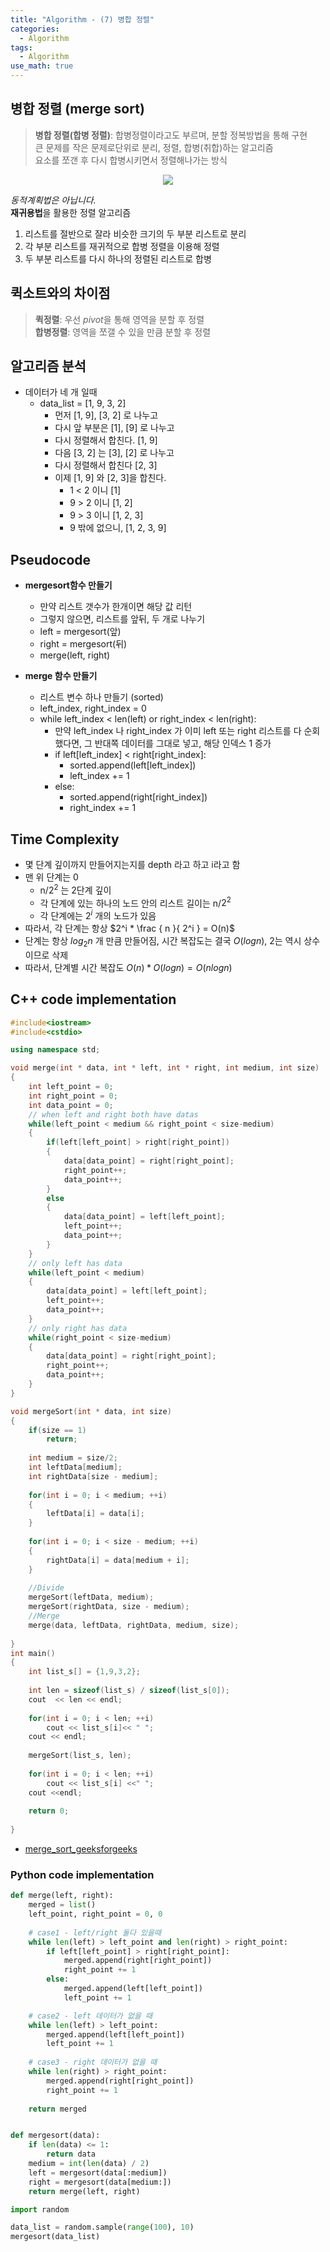 ```yaml
---
title: "Algorithm - (7) 병합 정렬"
categories:
  - Algorithm
tags:
  - Algorithm
use_math: true
---
```


## 병합 정렬 (merge sort)
> **병합 정렬(합병 정렬)**: 합병정렬이라고도 부르며, 분할 정복방법을 통해 구현  
> 큰 문제를 작은 문제로단위로 분리, 정렬, 합병(취합)하는 알고리즘  
> 요소를 쪼갠 후 다시 합병시키면서 정렬해나가는 방식    


<center>
	<a href="https://en.wikipedia.org/wiki/Merge_sort">
		<img src="https://upload.wikimedia.org/wikipedia/commons/c/cc/Merge-sort-example-300px.gif"/>
	</a>
</center>


*동적계획법은 아닙니다.*  
**재귀용법**을 활용한 정렬 알고리즘  
1. 리스트를 절반으로 잘라 비슷한 크기의 두 부분 리스트로 분리  
2. 각 부분 리스트를 재귀적으로 합병 정렬을 이용해 정렬  
3. 두 부분 리스트를 다시 하나의 정렬된 리스트로 합병  

## 퀵소트와의 차이점
> **퀵정렬**: 우선 *pivot*을 통해 영역을 분할 후 정렬  
> **합병정렬**: 영역을 쪼갤 수 있을 만큼 분할 후 정렬  


## 알고리즘 분석  
* 데이터가 네 개 일때 
  - data_list = [1, 9, 3, 2]  
    - 먼저 [1, 9], [3, 2] 로 나누고  
    - 다시 앞 부분은 [1], [9] 로 나누고  
    - 다시 정렬해서 합친다. [1, 9]  
    - 다음 [3, 2] 는 [3], [2] 로 나누고  
    - 다시 정렬해서 합친다 [2, 3]  
    - 이제 [1, 9] 와 [2, 3]을 합친다.  
      - 1 < 2 이니 [1]  
      - 9 > 2 이니 [1, 2]  
      - 9 > 3 이니 [1, 2, 3]  
      - 9 밖에 없으니, [1, 2, 3, 9]  

## Pseudocode
* **mergesort함수 만들기**
  - 만약 리스트 갯수가 한개이면 해당 값 리턴
  - 그렇지 않으면, 리스트를 앞뒤, 두 개로 나누기
  - left = mergesort(앞)
  - right = mergesort(뒤)
  - merge(left, right)

* **merge 함수 만들기**
  - 리스트 변수 하나 만들기 (sorted)
  - left_index, right_index = 0
  - while left_index < len(left) or right_index < len(right):
    - 만약 left_index 나 right_index 가 이미 left 또는 right 리스트를 다 순회했다면, 그 반대쪽 데이터를 그대로 넣고, 해당 인덱스 1 증가
    - if left[left_index] < right[right_index]:
      - sorted.append(left[left_index])
      - left_index += 1
    - else:
      - sorted.append(right[right_index])
      - right_index += 1
	  

## Time Complexity
- 몇 단계 깊이까지 만들어지는지를 depth 라고 하고 i라고 함   
- 맨 위 단계는 0  
  - n/$2^2$ 는 2단계 깊이  
  - 각 단계에 있는 하나의 노드 안의 리스트 길이는 n/$2^2$  
  - 각 단계에는 $2^i$ 개의 노드가 있음  
- 따라서, 각 단계는 항상 $2^i * \frac { n }{ 2^i } = O(n)$  
- 단계는 항상 $log_2 n$ 개 만큼 만들어짐, 시간 복잡도는 결국 $O(log n)$, 2는 역시 상수이므로 삭제  
- 따라서, 단계별 시간 복잡도 $O(n) * O(log n) = O(n log n)$   

## C++ code implementation  
```cpp
#include<iostream>
#include<cstdio>

using namespace std;

void merge(int * data, int * left, int * right, int medium, int size)
{
	int left_point = 0;
	int right_point = 0;
	int data_point = 0;
	// when left and right both have datas
	while(left_point < medium && right_point < size-medium)
	{
		if(left[left_point] > right[right_point])
		{
			data[data_point] = right[right_point];
			right_point++;
			data_point++;
		}
		else
		{
			data[data_point] = left[left_point];
			left_point++;
			data_point++;
		}
	}
	// only left has data
	while(left_point < medium)
	{
		data[data_point] = left[left_point];
		left_point++;
		data_point++;
	}
	// only right has data
	while(right_point < size-medium)
	{
		data[data_point] = right[right_point];
		right_point++;
		data_point++;
	}
}

void mergeSort(int * data, int size)
{
	if(size == 1)
		return;
	
	int medium = size/2;
	int leftData[medium];
	int rightData[size - medium];
	
	for(int i = 0; i < medium; ++i)
	{
		leftData[i] = data[i];
	}
	
	for(int i = 0; i < size - medium; ++i)
	{
		rightData[i] = data[medium + i];
	}
	
	//Divide
	mergeSort(leftData, medium); 
	mergeSort(rightData, size - medium);
	//Merge
	merge(data, leftData, rightData, medium, size);
	
}
int main()
{
	int list_s[] = {1,9,3,2};
	
	int len = sizeof(list_s) / sizeof(list_s[0]);
	cout  << len << endl;
	
	for(int i = 0; i < len; ++i)
		cout << list_s[i]<< " ";
	cout << endl;
	
	mergeSort(list_s, len);
	
	for(int i = 0; i < len; ++i)
		cout << list_s[i] <<" ";
	cout <<endl;	
		
	return 0;
	
}
```
* [merge_sort_geeksforgeeks](https://www.geeksforgeeks.org/merge-sort/)  

### Python code implementation

```python
def merge(left, right):
    merged = list()
    left_point, right_point = 0, 0
    
    # case1 - left/right 둘다 있을때
    while len(left) > left_point and len(right) > right_point:
        if left[left_point] > right[right_point]:
            merged.append(right[right_point])
            right_point += 1
        else:
            merged.append(left[left_point])
            left_point += 1

    # case2 - left 데이터가 없을 때
    while len(left) > left_point:
        merged.append(left[left_point])
        left_point += 1
        
    # case3 - right 데이터가 없을 때
    while len(right) > right_point:
        merged.append(right[right_point])
        right_point += 1
    
    return merged


def mergesort(data):
    if len(data) <= 1:
        return data
    medium = int(len(data) / 2)
    left = mergesort(data[:medium])
    right = mergesort(data[medium:])
    return merge(left, right)
```

```python
import random

data_list = random.sample(range(100), 10)
mergesort(data_list)
```
